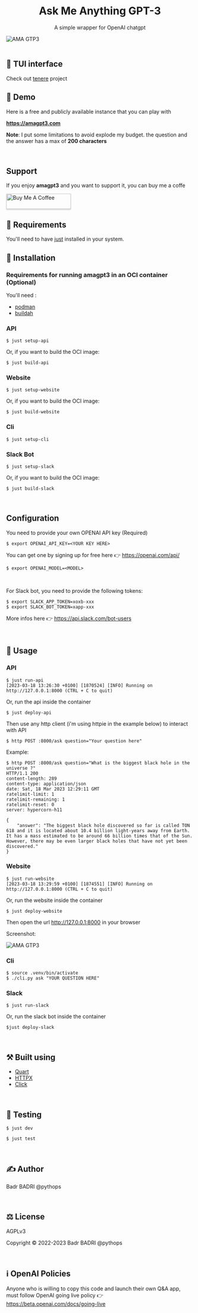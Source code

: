 <h1 align="center">Ask Me Anything GPT-3</h1>

<div align="cetner">
  <p align="center">A simple wrapper for OpenAI chatgpt</p>
  <img src="assets/website.png" alt="AMA GTP3"></img>
</div>

<br>

## 🚀 TUI interface

Check out [tenere](https://github.com/pythops/tenere) project

## 💫 Demo

Here is a free and publicly available instance that you can play with

**https://amagpt3.com**

**Note**:
I put some limitations to avoid explode my budget.
the question and the answer has a max of **200 characters**

<br>

## Support

If you enjoy **amagpt3** and you want to support it, you can buy me a coffe

<a href="https://www.buymeacoffee.com/pythops" target="_blank"><img src="https://www.buymeacoffee.com/assets/img/custom_images/orange_img.png" alt="Buy Me A Coffee" style="height: 41px !important;width: 174px !important;box-shadow: 0px 3px 2px 0px rgba(190, 190, 190, 0.5) !important;-webkit-box-shadow: 0px 3px 2px 0px rgba(190, 190, 190, 0.5) !important;" ></a>

## 🔨 Requirements

You'll need to have [just](https://github.com/casey/just) installed in your system.

## 🔌 Installation

### Requirements for running amagpt3 in an OCI container (Optional)

You'll need :

- [podman](https://github.com/containers/podman)
- [buildah](https://github.com/containers/buildah)

### API

```
$ just setup-api
```

Or, if you want to build the OCI image:

```
$ just build-api
```

### Website

```
$ just setup-website
```

Or, if you want to build the OCI image:

```
$ just build-website
```

### Cli

```
$ just setup-cli
```

### Slack Bot

```
$ just setup-slack
```

Or, if you want to build the OCI image:

```
$ just build-slack
```

<br>

## Configuration

You need to provide your own OPENAI API key (Required)

```
$ export OPENAI_API_KEY=<YOUR KEY HERE>
```

You can get one by signing up for free here 👉 https://openai.com/api/

```
$ export OPENAI_MODEL=<MODEL>
```

<br>

For Slack bot, you need to provide the following tokens:

```
$ export SLACK_APP_TOKEN=xoxb-xxx
$ export SLACK_BOT_TOKEN=xapp-xxx
```

More infos here 👉 https://api.slack.com/bot-users

<br>

## 🚀 Usage

### API

```
$ just run-api
[2023-03-18 13:26:30 +0100] [1870524] [INFO] Running on http://127.0.0.1:8000 (CTRL + C to quit)
```

Or, run the api inside the container

```
$ just deploy-api
```

Then use any http client (i'm using httpie in the example below) to interact with API

```
$ http POST :8000/ask question="Your question here"
```

Example:

```
$ http POST :8000/ask question="What is the biggest black hole in the universe ?"
HTTP/1.1 200
content-length: 289
content-type: application/json
date: Sat, 18 Mar 2023 12:29:11 GMT
ratelimit-limit: 1
ratelimit-remaining: 1
ratelimit-reset: 0
server: hypercorn-h11

{
    "answer": "The biggest black hole discovered so far is called TON 618 and it is located about 10.4 billion light-years away from Earth. It has a mass estimated to be around 66 billion times that of the Sun. However, there may be even larger black holes that have not yet been discovered."
}
```

### Website

```
$ just run-website
[2023-03-18 13:29:59 +0100] [1874551] [INFO] Running on http://127.0.0.1:8000 (CTRL + C to quit)
```

Or, run the website inside the container

```
$ just deploy-website
```

Then open the url http://127.0.0.1:8000 in your browser

Screenshot:

<div align="cetner">
  <img src="assets/website.png" alt="AMA GTP3"></img>
</div>

### Cli

```
$ source .venv/bin/activate
$ ./cli.py ask "YOUR QUESTION HERE"
```

### Slack

```
$ just run-slack
```

Or, run the slack bot inside the container

```
$just deploy-slack
```

<br>

## ⚒️ Built using

- [Quart](https://github.com/pallets/quart)
- [HTTPX](https://github.com/encode/httpx/)
- [Click](https://github.com/pallets/click/)

<br>

## 🔧 Testing

```
$ just dev
```

```
$ just test
```

<br>

## ✍️ Author

Badr BADRI @pythops

<br>

## ⚖️ License

AGPLv3

Copyright © 2022-2023 Badr BADRI @pythops

<br>

## ℹ️ OpenAI Policies

Anyone who is willing to copy this code and launch their own Q&A app, must follow OpenAI going live policy 👉 https://beta.openai.com/docs/going-live
